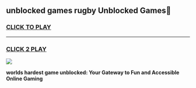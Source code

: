 
## unblocked games rugby Unblocked Games👋
<h3>
<a href="https://premium.freeplayer.one?title=unblocked_games_rugby&ref=16F">CLICK TO PLAY</a></h3>
<hr>

<h3>
<a href="https://premium.freeplayer.one?title=unblocked_games_rugby&ref=16F">CLICK 2 PLAY</a>
  
</h3>

<a href="https://premium.freeplayer.one?title=unblocked_games_rugby&ref=16F/"><img src="https://clearcache.store/games.png"></a>


**worlds hardest game unblocked: Your Gateway to Fun and Accessible Online Gaming**
